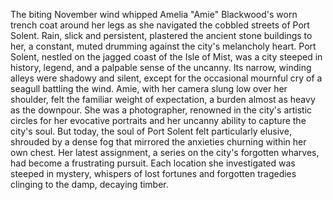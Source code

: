 The biting November wind whipped Amelia "Amie" Blackwood's worn trench coat around her legs as she navigated the cobbled streets of Port Solent.  Rain, slick and persistent, plastered the ancient stone buildings to her, a constant, muted drumming against the city's melancholy heart.  Port Solent, nestled on the jagged coast of the Isle of Mist, was a city steeped in history, legend, and a palpable sense of the uncanny.  Its narrow, winding alleys were shadowy and silent, except for the occasional mournful cry of a seagull battling the wind.  Amie, with her camera slung low over her shoulder, felt the familiar weight of expectation, a burden almost as heavy as the downpour.  She was a photographer, renowned in the city's artistic circles for her evocative portraits and her uncanny ability to capture the city's soul.  But today, the soul of Port Solent felt particularly elusive, shrouded by a dense fog that mirrored the anxieties churning within her own chest.  Her latest assignment, a series on the city's forgotten wharves, had become a frustrating pursuit.  Each location she investigated was steeped in mystery, whispers of lost fortunes and forgotten tragedies clinging to the damp, decaying timber.
